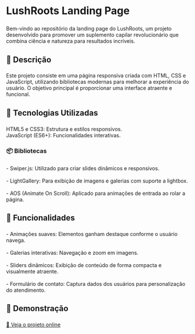 <h1 align="left">LushRoots Landing Page</h1>

###

<p align="left">Bem-vindo ao repositório da landing page do LushRoots, um projeto desenvolvido para promover um suplemento capilar revolucionário que combina ciência e natureza para resultados incríveis.</p>

###

<h2 align="left">📖 Descrição</h2>

###

<p align="left">Este projeto consiste em uma página responsiva criada com HTML, CSS e JavaScript, utilizando bibliotecas modernas para melhorar a experiência do usuário. O objetivo principal é proporcionar uma interface atraente e funcional.</p>

###

<h2 align="left">🚀 Tecnologias Utilizadas</h2>

###

<p align="left">HTML5 e CSS3: Estrutura e estilos responsivos.<br>JavaScript (ES6+): Funcionalidades interativas.</p>

###

<h3 align="left">📦 Bibliotecas</h3>

###

<p align="left">- Swiper.js: Utilizado para criar slides dinâmicos e responsivos.<br><br>- LightGallery: Para exibição de imagens e galerias com suporte a lightbox.<br><br>- AOS (Animate On Scroll): Aplicado para animações de entrada ao rolar a página.</p>

###

<h2 align="left">🌟 Funcionalidades</h2>

###

<p align="left">- Animações suaves: Elementos ganham destaque conforme o usuário navega.<br><br>- Galerias interativas: Navegação e zoom em imagens.<br><br>- Sliders dinâmicos: Exibição de conteúdo de forma compacta e visualmente atraente.<br><br>- Formulário de contato: Captura dados dos usuários para personalização do atendimento.</p>

###

<h2 align="left">📸 Demonstração</h2>

###


 <a href="https://joycisantos.github.io/lush-roots/" target="_blank">
 🔗 Veja o projeto online
 </a>
